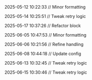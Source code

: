 ﻿
2025-05-12 10:22:33 // Minor formatting

2025-05-14 10:25:51 // Tweak retry logic

2025-05-17 10:37:26 // Refactor block

2025-06-05 10:47:53 // Minor formatting

2025-06-06 10:21:56 // Refine handling

2025-06-08 10:44:18 // Update config

2025-06-13 10:32:45 // Tweak retry logic

2025-06-15 10:30:46 // Tweak retry logic
